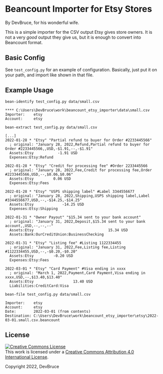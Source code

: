 Beancount Importer for Etsy Stores
==================================

By DevBruce, for his wonderful wife.

This is a simple importer for the CSV output Etsy gives store owners.  It is not
a very *good* output they give us, but it is enough to convert into Beancount
format.

Basic Config
------------

See `test_config.py` for an example of configuration.  Basically, just put it on your
path, and import like shown in that file.

Example Usage
-------------

`bean-identify test_config.py data/small.csv`

```
**** C:\Users\DevBruce\work\beancount_etsy_importer\data\small.csv
Importer:    etsy
Account:     etsy
```

`bean-extract test_config.py data/small.csv`

```
[...]
2022-01-28 * "Etsy" "Partial refund to buyer for Order #2233445566"
  ; original: "January 28, 2022,Refund,Partial refund to buyer for Order #2233445566,,USD,-$1.91,--,-$1.91"
  Assets:Etsy           -1.91 USD
  Expenses:Etsy:Refund

2022-01-28 * "Etsy" "Credit for processing fee" #Order 2233445566
  ; original: "January 28, 2022,Fee,Credit for processing fee,Order #2233445566,USD,--,$0.06,$0.06"
  Assets:Etsy         0.06 USD
  Expenses:Etsy:Fees

2022-01-28 * "Etsy" "USPS shipping label" #Label 3344556677
  ; original: "January 28, 2022,Shipping,USPS shipping label,Label #3344556677,USD,--,-$14.25,-$14.25"
  Assets:Etsy             -14.25 USD
  Expenses:Etsy:Shipping

2022-01-31 * "Owner Payout" "$15.34 sent to your bank account"
  ; original: "January 31, 2022,Deposit,$15.34 sent to your bank account,,USD,--,--,--"
  Assets:Etsy                                  15.34 USD
  Assets:Bank:OurCreditUnion:BusinessChecking

2022-01-31 * "Etsy" "Listing fee" #Listing 1122334455
  ; original: "January 31, 2022,Fee,Listing fee,Listing #1122334455,USD,--,-$0.20,-$0.20"
  Assets:Etsy         -0.20 USD
  Expenses:Etsy:Fees

2022-03-01 * "Etsy" "Card Payment" #Visa ending in xxxx
  ; original: "March 1, 2022,Payment,Card Payment,Visa ending in xxxx,USD,--,$13.40,$13.40"
  Assets:Etsy                  13.40 USD
  Liabilities:CreditCard:Visa
```

`bean-file test_config.py data/small.csv`

```
Importer:    etsy
Account:     etsy
Date:        2022-03-01 (from contents)
Destination: C:\Users\DevBruce\work\beancount_etsy_importer\etsy\2022-03-01.small.csv.beancount
```

License
-------

<a rel="license" href="http://creativecommons.org/licenses/by/4.0/"><img alt="Creative Commons License" style="border-width:0" src="https://i.creativecommons.org/l/by/4.0/88x31.png" /></a><br />This work is licensed under a <a rel="license" href="http://creativecommons.org/licenses/by/4.0/">Creative Commons Attribution 4.0 International License</a>.

Copyright 2022, DevBruce